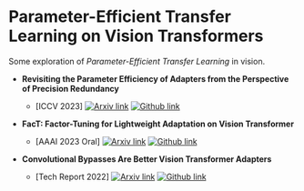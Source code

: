 # Parameter-Efficient Transfer Learning on Vision Transformers

Some exploration of *Parameter-Efficient Transfer Learning* in vision.

+ **Revisiting the Parameter Efficiency of Adapters from the Perspective of Precision Redundancy**
    + \[ICCV 2023\] [![Arxiv link](https://img.shields.io/static/v1?label=arXiv&message=Binary_Adapter&color=red&logo=arxiv)](https://arxiv.org/)
[![Github link](https://img.shields.io/static/v1?label=GitHub&message=Binary_Adapter&color=black&logo=github)](https://github.com/JieShibo/PETL-ViT/tree/main/binary_adapter)


+ **FacT: Factor-Tuning for Lightweight Adaptation on Vision Transformer**
    + \[AAAI 2023 Oral\] [![Arxiv link](https://img.shields.io/static/v1?label=arXiv&message=FacT&color=red&logo=arxiv)](https://arxiv.org/abs/2212.03145)
[![Github link](https://img.shields.io/static/v1?label=GitHub&message=FacT&color=black&logo=github)](https://github.com/JieShibo/PETL-ViT/tree/main/FacT)


+ **Convolutional Bypasses Are Better Vision Transformer Adapters**
    + [Tech Report 2022] [![Arxiv link](https://img.shields.io/static/v1?label=arXiv&message=Convpass&color=red&logo=arxiv)](https://arxiv.org/abs/2207.07039)
[![Github link](https://img.shields.io/static/v1?label=GitHub&message=Convpass&color=black&logo=github)](https://github.com/JieShibo/PETL-ViT/tree/main/convpass)


